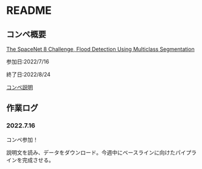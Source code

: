 # README

## コンペ概要

[The SpaceNet 8 Challenge, Flood Detection Using Multiclass Segmentation](https://www.topcoder.com/challenges/a6c49990-e4a9-4e90-a731-4cc6502e6beb?tab=details)

参加日:2022/7/16

終了日:2022/8/24

[コンペ説明](markdowns/Rules.md)

## 作業ログ

### 2022.7.16

コンペ参加！

説明文を読み、データをダウンロード。今週中にベースラインに向けたパイプラインを完成させる。
